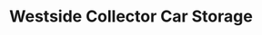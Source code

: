 ---
title: "Westside Collector Car Storage"
url: /culver-city/westside-collector-car-storage/
shop: storage rental
---